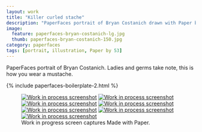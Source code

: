 ```yaml
---
layout: work
title: "Killer curled stache"
description: "PaperFaces portrait of Bryan Costanich drawn with Paper by 53 on an iPad."
image: 
  feature: paperfaces-bryan-costanich-lg.jpg
  thumb: paperfaces-bryan-costanich-150.jpg
category: paperfaces
tags: [portrait, illustration, Paper by 53]
---
```


PaperFaces portrait of Bryan Costanich. Ladies and germs take note, this is how you wear a mustache.

{% include paperfaces-boilerplate-2.html %}

<figure class="third">
	<a href="{{ site.url }}/images/paperfaces-bryan-costanich-process-1-lg.jpg"><img src="{{ site.url }}/images/paperfaces-bryan-costanich-process-1-600.jpg" alt="Work in process screenshot"></a>
	<a href="{{ site.url }}/images/paperfaces-bryan-costanich-process-2-lg.jpg"><img src="{{ site.url }}/images/paperfaces-bryan-costanich-process-2-600.jpg" alt="Work in process screenshot"></a>
	<a href="{{ site.url }}/images/paperfaces-bryan-costanich-process-3-lg.jpg"><img src="{{ site.url }}/images/paperfaces-bryan-costanich-process-3-600.jpg" alt="Work in process screenshot"></a>
	<a href="{{ site.url }}/images/paperfaces-bryan-costanich-process-4-lg.jpg"><img src="{{ site.url }}/images/paperfaces-bryan-costanich-process-4-600.jpg" alt="Work in process screenshot"></a>
	<a href="{{ site.url }}/images/paperfaces-bryan-costanich-process-5-lg.jpg"><img src="{{ site.url }}/images/paperfaces-bryan-costanich-process-5-600.jpg" alt="Work in process screenshot"></a>
	<a href="{{ site.url }}/images/paperfaces-bryan-costanich-process-6-lg.jpg"><img src="{{ site.url }}/images/paperfaces-bryan-costanich-process-6-600.jpg" alt="Work in process screenshot"></a>
	<a href="{{ site.url }}/images/paperfaces-bryan-costanich-process-7-lg.jpg"><img src="{{ site.url }}/images/paperfaces-bryan-costanich-process-7-600.jpg" alt="Work in process screenshot"></a>
	<figcaption>Work in progress screen captures Made with Paper.</figcaption>
</figure>